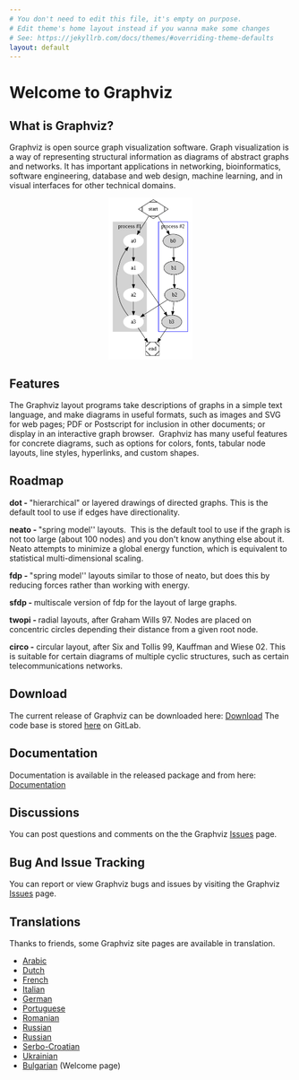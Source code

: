 ```yaml
---
# You don't need to edit this file, it's empty on purpose.
# Edit theme's home layout instead if you wanna make some changes
# See: https://jekyllrb.com/docs/themes/#overriding-theme-defaults
layout: default
---
```



<h1><strong>Welcome to Graphviz</strong></h1>

<h2><strong>What is Graphviz?</strong></h2>

<p>Graphviz is open source graph visualization software. Graph visualization is a way of representing structural information as diagrams of abstract graphs and networks. It has important applications in networking, bioinformatics,&nbsp; software engineering, database and web design, machine learning, and in visual interfaces for other technical domains.&nbsp;</p>

<p><img alt="Cluster" src="_pages/Gallery/directed/cluster.png" style="display:block; height:289px; margin-left:auto; margin-right:auto; width:150px" /></p>

<h2><strong>Features</strong></h2>

<p>The Graphviz layout programs take descriptions of graphs in a simple text language, and make diagrams in useful formats, such as images and SVG for web pages; PDF or Postscript for inclusion in other documents; or display in an interactive graph browser.&nbsp; Graphviz has many useful features for concrete diagrams, such as options for colors, fonts, tabular node layouts, line styles, hyperlinks, and custom shapes.&nbsp;</p>

<h2><strong>Roadmap</strong></h2>

<p><strong>dot - </strong>&quot;hierarchical&quot; or layered drawings of directed graphs. This is the default tool to use if edges have directionality.</p>

<p><strong>neato - </strong>&quot;spring model&#39;&#39; layouts.&nbsp; This is the default tool to use if the graph is not too large (about 100 nodes) and you don&#39;t know anything else about it. Neato attempts to minimize a global energy function, which is equivalent to statistical multi-dimensional scaling.</p>

<p><strong>fdp - </strong>&quot;spring model&#39;&#39; layouts similar to those of neato, but does this by reducing forces rather than working with energy.</p>

<p><strong>sfdp - </strong>multiscale version of fdp for the layout of large graphs.</p>

<p><strong>twopi - </strong>radial layouts, after Graham Wills 97. Nodes are placed on concentric circles depending their distance from a given root node.</p>

<p><strong>circo -</strong> circular layout, after Six and Tollis 99, Kauffman and Wiese 02. This is suitable for certain diagrams of multiple cyclic structures, such as certain telecommunications networks.</p>

<h2><strong>Download</strong></h2>

<p>The current release of Graphviz can be downloaded here: <a href="{{ site.url }}/download">Download</a>
The code base is stored <a href="https://gitlab.com/graphviz/graphviz/">here</a> on GitLab.
</p>

<h2><strong>Documentation</strong></h2>

<p>Documentation is available in the released package and from here: <a href="{{ site.url }}/documentation">Documentation</a></p>

<h2><strong>Discussions</strong></h2>

<p>You can post questions and comments on the the Graphviz <a href="https://gitlab.com/graphviz/graphviz/issues" target="_blank">Issues</a> page.<br />

<h2><strong>Bug And Issue Tracking</strong></h2>

<p>You can report or view Graphviz bugs and issues by visiting the Graphviz <a href="https://gitlab.com/graphviz/graphviz/issues" target="_blank">Issues</a> page.<br />

<h2><strong>Translations</strong></h2>

<p>Thanks to friends, some Graphviz site pages are available in translation.</p>

<ul>
<li>
<!-- from <a href="michael9pm@gmail.com">Michael Gere <michael9pm@gmail.com></a> -->
<a href="https://www.lesoluzioni.info/%D9%85%D8%B1%D8%AD%D8%A8%D8%A7-%D8%A8%D9%83-%D9%81%D9%8A-graphviz/" target="_blank"> Arabic </a>
</li>
<li>
<a href="https://www.antwoorden.org/welkom-bij-graphviz/" target="_blank">Dutch </a>
</li>
<li>
<!-- from <a href="michael9pm@gmail.com">Michael Gere <michael9pm@gmail.com></a> -->
<a href="https://www.solutionjeux.info/bienvenue-chez-graphviz/" target="_blank"> French </a>
</li>
<li>
<a href="https://www.gameanswer.net/benvenuto-in-graphviz/" target="_blank"> Italian </a>
<!-- from <a href="michael9pm@gmail.com">Michael Gere <michael9pm@gmail.com></a> -->
</li>
<li>
<a href="https://www.losungenapp.com/willkommen-in-graphviz/" target="_blank"> German </a>
<!-- from <a href="michael9pm@gmail.com">Michael Gere <michael9pm@gmail.com></a> -->
</li>
<li>
<!-- from <a href="michael9pm@gmail.com">Michael Gere <michael9pm@gmail.com></a> -->
<a href="https://www.homeyou.com/~edu/graphviz" target="_blank">Portuguese</a>
</li>
<li>
<!-- from Artur Weber [<arturweberguimaraes@gmail.com>] -->
<a href="http://webhostinggeeks.com/science/graphviz-about-rm" target="_blank">Romanian</a>
</li>
<li>
<a href="http://www.portablecomponentsforall.com/edu/graphviz-about-ru/" target="_blank">Russian</a>
</li>
<li>
<!-- from <a href="mailto:andreev.yurij@gmail.com">andreev.yurij@gmail.com</a> -->
<a href="{{ site.url }}/_pages/Misc/ru_translation.rtf" target="_blank">Russian</a>
</li>
<li>
<!-- from  <a href="mailto:andreev.yurij@gmail.com">andreev.yurij@gmail.com</a> -->
<a href="http://science.webhostinggeeks.com/graficka-vizualizacija" target="_blank">Serbo-Croatian</a>
</li>
<li>
<a href="http://www.passadrugtestingforall.com/edu/graphviz-about-uk/" target="_blank">Ukrainian</a> <!-- from Piter Swenson [passadrugtesting4all@gmail.com] -->
</li>
<li>
<!-- from <a href="michael9pm@gmail.com">Michael Gere <michael9pm@gmail.com></a> -->
<a href="https://www.levelsanswers.com/%d0%b4%d0%be%d0%b1%d1%80%d0%b5-%d0%b4%d0%be%d1%88%d0%bb%d0%b8-%d0%b2-%d0%b3%d1%80%d0%b0%d0%b2%d0%b8%d0%b7"> Bulgarian</a> (Welcome page)
</li>
<ul>
